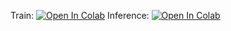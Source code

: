 Train: [![Open In Colab](https://colab.research.google.com/assets/colab-badge.svg)](https://colab.research.google.com/github/shitkov/signature_detector/blob/main/yolov5_train.ipynb)
Inference: [![Open In Colab](https://colab.research.google.com/assets/colab-badge.svg)](https://colab.research.google.com/github/shitkov/signature_detector/blob/main/yolo_v5s_inference.ipynb)
